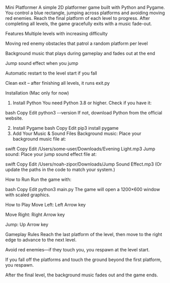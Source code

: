 Mini Platformer
A simple 2D platformer game built with Python and Pygame.
You control a blue rectangle, jumping across platforms and avoiding moving red enemies. Reach the final platform of each level to progress. After completing all levels, the game gracefully exits with a music fade-out.

Features
Multiple levels with increasing difficulty

Moving red enemy obstacles that patrol a random platform per level

Background music that plays during gameplay and fades out at the end

Jump sound effect when you jump

Automatic restart to the level start if you fall

Clean exit – after finishing all levels, it runs exit.py

Installation (Mac only for now)
1. Install Python
You need Python 3.8 or higher.
Check if you have it:

bash
Copy
Edit
python3 --version
If not, download Python from the official website.

2. Install Pygame
bash
Copy
Edit
pip3 install pygame
3. Add Your Music & Sound Files
Background music:
Place your background music file at:

swift
Copy
Edit
/Users/some-user/Downloads/Evening Light.mp3
Jump sound:
Place your jump sound effect file at:

swift
Copy
Edit
/Users/noah-zipor/Downloads/Jump Sound Effect.mp3
(Or update the paths in the code to match your system.)

How to Run
Run the game with:

bash
Copy
Edit
python3 main.py
The game will open a 1200×600 window with scaled graphics.

How to Play
Move Left: Left Arrow key

Move Right: Right Arrow key

Jump: Up Arrow key

Gameplay Rules
Reach the last platform of the level, then move to the right edge to advance to the next level.

Avoid red enemies—if they touch you, you respawn at the level start.

If you fall off the platforms and touch the ground beyond the first platform, you respawn.

After the final level, the background music fades out and the game ends.

